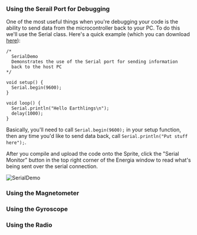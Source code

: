 ### Using the Serail Port for Debugging

One of the most useful things when you're debugging your code is the ability to send data from the microcontroller back to your PC. To do this we'll use the Serial class. Here's a quick example (which you can download [here](https://github.com/zacinaction/kicksat/blob/master/DevelopmentKit/Energia/SerialDemo/SerialDemo.ino)):

```
/*
  SerialDemo
  Demonstrates the use of the Serial port for sending information
  back to the host PC
*/

void setup() {
  Serial.begin(9600);
}

void loop() {
  Serial.println("Hello Earthlings\n");
  delay(1000);
}
```

Basically, you'll need to call `Serial.begin(9600);` in your setup function, then any time you'd like to send data back, call `Serial.println("Put stuff here");`.

After you compile and upload the code onto the Sprite, click the "Serial Monitor" button in the top right corner of the Energia window to read what's being sent over the serial connection.

![SerialDemo](https://dl.dropbox.com/u/19178351/GItHub%20Wiki%20Pictures/Example_SerialDemo.png)

### Using the Magnetometer

### Using the Gyroscope

### Using the Radio
